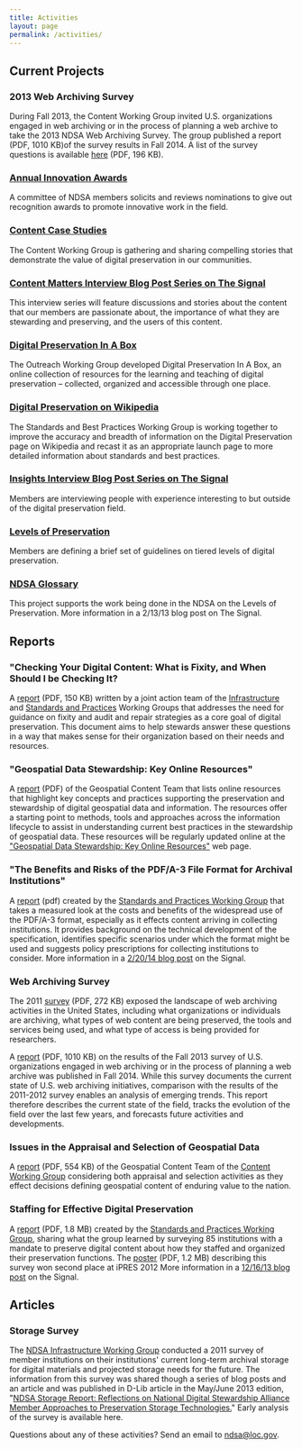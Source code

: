 ```yaml
---
title: Activities
layout: page
permalink: /activities/
---
```


## Current Projects

### 2013 Web Archiving Survey
During Fall 2013, the Content Working Group invited U.S. organizations engaged in web archiving or in the process of planning a web archive to take the 2013 NDSA Web Archiving Survey. The group published a report (PDF, 1010 KB)of the survey results in Fall 2014. A list of the survey questions is available [here](/documents/ndsa_web_archiving_survey_2013.pdf) (PDF, 196 KB).

### [Annual Innovation Awards](http://blogs.loc.gov/digitalpreservation/2013/06/and-the-winner-is-announcing-the-2013-ndsa-innovation-award-winners/)
A committee of NDSA members solicits and reviews nominations to give out recognition awards to promote innovative work in the field.

### [Content Case Studies](/activities/case-studies/)
The Content Working Group is gathering and sharing compelling stories that demonstrate the value of digital preservation in our communities.

### [Content Matters Interview Blog Post Series on The Signal](http://blogs.loc.gov/digitalpreservation/category/content-matters-interview/)
This interview series will feature discussions and stories about the content that our members are passionate about, the importance of what they are stewarding and preserving, and the users of this content.

### [Digital Preservation In A Box](http://dpoutreach.net/)
The Outreach Working Group developed Digital Preservation In A Box, an online collection of resources for the learning and teaching of digital preservation – collected, organized and accessible through one place.

### [Digital Preservation on Wikipedia](http://en.wikipedia.org/wiki/Wikipedia:WikiProject_Digital_Preservation)
The Standards and Best Practices Working Group is working together to improve the accuracy and breadth of information on the Digital Preservation page on Wikipedia and recast it as an appropriate launch page to more detailed information about standards and best practices.

### [Insights Interview Blog Post Series on The Signal](http://blogs.loc.gov/digitalpreservation/category/insights-interview/)
Members are interviewing people with experience interesting to but outside of the digital preservation field.

### [Levels of Preservation](/activities/)
Members are defining a brief set of guidelines on tiered levels of digital preservation.

### [NDSA Glossary](/glossary/)
This project supports the work being done in the NDSA on the Levels of Preservation. More information in a 2/13/13 blog post on The Signal.

## Reports

### "Checking Your Digital Content: What is Fixity, and When Should I be Checking It?

A [report](/documents/NDSA-Fixity-Guidance-Report-final100214.pdf) (PDF, 150 KB) written by a joint action team of the [Infrastructure](/working-groups/infrastructure/) and [Standards and Practices](/working-groups/standards-and-practices/) Working Groups that addresses the need for guidance on fixity and audit and repair strategies as a core goal of digital preservation. This document aims to help stewards answer these questions in a way that makes sense for their organization based on their needs and resources.

### "Geospatial Data Stewardship: Key Online Resources"

A [report](/documents/NDSA_Geo-stewardship-key-resources_final030414.pdf) (PDF) of the Geospatial Content Team that lists online resources that highlight key concepts and practices supporting the preservation and stewardship of digital geospatial data and information. The resources offer a starting point to methods, tools and approaches across the information lifecycle to assist in understanding current best practices in the stewardship of geospatial data. These resources will be regularly updated online at the ["Geospatial Data Stewardship: Key Online Resources"](/working-groups/content/geo-stewardship-resources) web page.

### "The Benefits and Risks of the PDF/A-3 File Format for Archival Institutions"

A [report](/documents/NDSA_PDF_A3_report_final022014.pdf) (pdf) created by the [Standards and Practices Working Group](/working-groups/standards-and-practices) that takes a measured look at the costs and benefits of the widespread use of the PDF/A-3 format, especially as it effects content arriving in collecting institutions. It provides background on the technical development of the specification, identifies specific scenarios under which the format might be used and suggests policy prescriptions for collecting institutions to consider. More information in a [2/20/14 blog post](http://blogs.loc.gov/digitalpreservation/2014/02/new-ndsa-report-the-benefits-and-risks-of-the-pdfa-3-file-format-for-archival-institutions/) on the Signal.

### Web Archiving Survey

The 2011 [survey](/documents/USWebArchivingSurvey.pdf) (PDF, 272 KB) exposed the landscape of web archiving activities in the United States, including what organizations or individuals are archiving, what types of web content are being preserved, the tools and services being used, and what type of access is being provided for researchers.

A [report](/documents/NDSA_USWebArchivingSurvey_2013.pdf) (PDF, 1010 KB) on the results of the Fall 2013 survey of U.S. organizations engaged in web archiving or in the process of planning a web archive was published in Fall 2014. While this survey documents the current state of U.S. web archiving initiatives, comparison with the results of the 2011-2012 survey enables an analysis of emerging trends. This report therefore describes the current state of the field, tracks the evolution of the field over the last few years, and forecasts future activities and developments.

### Issues in the Appraisal and Selection of Geospatial Data
A [report](/documents/NDSA_AppraisalSelection_report_final102413.pdf) (PDF, 554 KB) of the Geospatial Content Team of the [Content Working Group](/working-groups/content/) considering both appraisal and selection activities as they effect decisions defining geospatial content of enduring value to the nation.

### Staffing for Effective Digital Preservation

A [report](/documents/NDSA-Staffing-Survey-Report-Final122013.pdf) (PDF, 1.8 MB) created by the [Standards and Practices Working Group](/working-groups/standards-and-practices/), sharing what the group learned by surveying 85 institutions with a mandate to preserve digital content about how they staffed and organized their preservation functions. The [poster](/documents/NDSA-staff-survey-poster-ipres2012.pdf) (PDF, 1.2 MB) describing this survey won second place at iPRES 2012 More information in a [12/16/13 blog post](http://blogs.loc.gov/digitalpreservation/2013/12/just-released-staffing-for-effective-digital-preservation-an-ndsa-report/) on the Signal.

## Articles

### Storage Survey
The [NDSA Infrastructure Working Group](/working-groups/infrastructure/) conducted a 2011 survey of member institutions on their institutions' current long-term archival storage for digital materials and projected storage needs for the future. The information from this survey was shared though a series of blog posts and an article and was published in D-Lib article in the May/June 2013 edition, "[NDSA Storage Report: Reflections on National Digital Stewardship Alliance Member Approaches to Preservation Storage Technologies.](http://www.dlib.org/dlib/may13/altman/05altman.html)" Early analysis of the survey is available here.

Questions about any of these activities? Send an email to ndsa@loc.gov.

